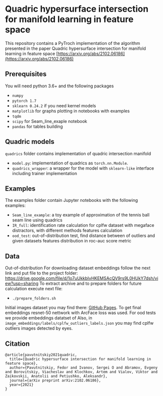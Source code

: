 # Quadric hypersurface intersection for manifold learning in feature space

This repository contains a PyTroch implementation of the algorithm presented in the paper Quadric hypersurface intersection for manifold learning in feature space
[https://arxiv.org/abs/2102.06186](https://arxiv.org/abs/2102.06186)

## Prerequisites

You will need python 3.6+ and the following packages

- `numpy`
- `pytorch 1.7`
- `sklearn 0.24.2` if you need kernel models
- `matplotlib` for graphs plotting in notebooks with examples
- `tqdm`
- `scipy` for Seam_line_exaple notebook
- `pandas` for tables building


## Quadric models

`quadrics` folder contains implementation of quadric intersection manifold

- `model.py`: implementation of quadrics as `torch.nn.Module`.
- `quadrics_wrapper`: a wrapper for the model with `sklearn-like` interface including trainer implementation

## Examples

The examples folder contain Jupyter notebooks with the following examples:

- `Seam_line_example`: a toy example of approximation of the tennis ball seam line using quadrics
- `IR_full`: identification rate calculation for cplfw dataset with megaface distractors, with different methods features calculation  
- `ood_test`: out-of-distribution test, find distance between of outliers and given datasets features distribution in roc-auc score metric

## Data
Out-of-distribution 
For downloading dataset embeddings follow the next link and put file to the project folder:
https://drive.google.com/file/d/1o7uUkkbIvHKEMSAcQV9rs9L0HUkY7dsh/view?usp=sharing
To extract archive and to prepare folders for future calculation execute next file:

- `./prepare_folders.sh`

Initial images dataset you may find there: [GitHub Pages](https://github.com/deepinsight/insightface/tree/master/recognition/_datasets_). To get final embeddings resnet-50 nettwork with ArcFace loss was used. For ood tests we provide embeddings datatset of  Also, in `image_embeddings/labels/cplfw_outliers_labels.json` you may find cplfw outliers images detected by eyes. 

## Citation
```
@article{pavutnitskiy2021quadric,
  title={Quadric hypersurface intersection for manifold learning in feature space},
  author={Pavutnitskiy, Fedor and Ivanov, Sergei O and Abramov, Evgeny and Borovitskiy, Viacheslav and Klochkov, Artem and Vialov, Viktor and Zaikovskii, Anatolii and Petiushko, Aleksandr},
  journal={arXiv preprint arXiv:2102.06186},
  year={2021}
}
```
